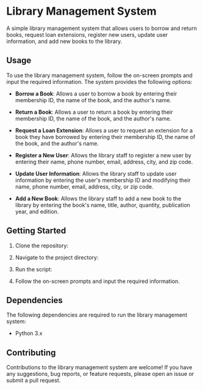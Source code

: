 # Library Management System

A simple library management system that allows users to borrow and return books, request loan extensions, register new users, update user information, and add new books to the library.

## Usage

To use the library management system, follow the on-screen prompts and input the required information. The system provides the following options:

- **Borrow a Book**: Allows a user to borrow a book by entering their membership ID, the name of the book, and the author's name.

- **Return a Book**: Allows a user to return a book by entering their membership ID, the name of the book, and the author's name.

- **Request a Loan Extension**: Allows a user to request an extension for a book they have borrowed by entering their membership ID, the name of the book, and the author's name.

- **Register a New User**: Allows the library staff to register a new user by entering their name, phone number, email, address, city, and zip code.

- **Update User Information**: Allows the library staff to update user information by entering the user's membership ID and modifying their name, phone number, email, address, city, or zip code.

- **Add a New Book**: Allows the library staff to add a new book to the library by entering the book's name, title, author, quantity, publication year, and edition.

## Getting Started

1. Clone the repository:

2. Navigate to the project directory:

3. Run the script:

4. Follow the on-screen prompts and input the required information.

## Dependencies

The following dependencies are required to run the library management system:

- Python 3.x

## Contributing

Contributions to the library management system are welcome! If you have any suggestions, bug reports, or feature requests, please open an issue or submit a pull request.
